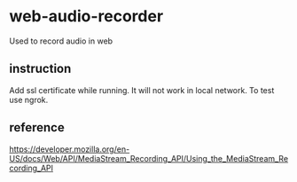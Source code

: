 # web-audio-recorder
Used to record audio in web
## instruction
Add ssl certificate while running.  It will not work in local network.  To test use ngrok.
## reference
https://developer.mozilla.org/en-US/docs/Web/API/MediaStream_Recording_API/Using_the_MediaStream_Recording_API
